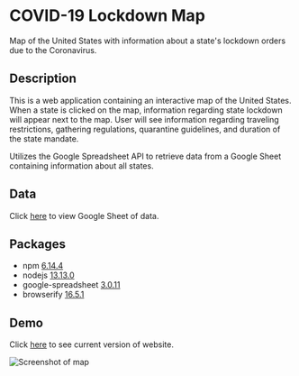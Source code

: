 # COVID-19 Lockdown Map
Map of the United States with information about a state's lockdown orders due to the Coronavirus.

## Description
This is a web application containing an interactive map of the United States. When a state is clicked on the map, information regarding state lockdown will appear next to the map. User will see information regarding traveling restrictions, gathering regulations, quarantine guidelines, and duration of the state mandate.  

Utilizes the Google Spreadsheet API to retrieve data from a Google Sheet containing information about all states.

## Data
Click [here](https://docs.google.com/spreadsheets/d/1dPAVzaMeYQJWw166GW88Z41HJtbRnMObIvFYoLckJRY/edit#gid=0) to view Google Sheet of data.

## Packages
* npm [6.14.4](https://www.npmjs.com/get-npm)
* nodejs [13.13.0](https://docs.npmjs.com/downloading-and-installing-node-js-and-npm)
* google-spreadsheet [3.0.11](https://www.npmjs.com/package/google-spreadsheet/v/3.0.11)
* browserify [16.5.1](http://browserify.org/#install)

## Demo
Click [here](https://li-jonathan.github.io/covid-lockdown-map/) to see current version of website.

![Screenshot of map](https://i.imgur.com/RIJViJU.png)
